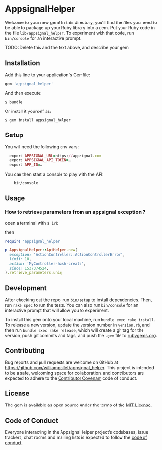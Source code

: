 # AppsignalHelper

Welcome to your new gem! In this directory, you'll find the files you need to be able to package up your Ruby library into a gem. Put your Ruby code in the file `lib/appsignal_helper`. To experiment with that code, run `bin/console` for an interactive prompt.

TODO: Delete this and the text above, and describe your gem

## Installation

Add this line to your application's Gemfile:

```ruby
gem 'appsignal_helper'
```

And then execute:

    $ bundle

Or install it yourself as:

    $ gem install appsignal_helper

## Setup

You will need the following env vars:

```ruby
  export APPSIGNAL_URL=https://appsignal.com
  export APPSIGNAL_API_TOKEN=…
  export APP_ID=…
```

You can then start a console to play with the API:

```
    bin/console
```

## Usage

### How to retrieve parameters from an appsignal exception ?

open a terminal with `$ irb`

then

```rb
require 'appsignal_helper'

p AppsignalHelper::ApiHelper.new(
  exception: 'ActionController::ActionControllerError',
  limit: 10,
  action: 'MyController-hash-create',
  since: 1537374524,
).retrieve_parameters.uniq
```

## Development

After checking out the repo, run `bin/setup` to install dependencies. Then, run `rake spec` to run the tests. You can also run `bin/console` for an interactive prompt that will allow you to experiment.

To install this gem onto your local machine, run `bundle exec rake install`. To release a new version, update the version number in `version.rb`, and then run `bundle exec rake release`, which will create a git tag for the version, push git commits and tags, and push the `.gem` file to [rubygems.org](https://rubygems.org).

## Contributing

Bug reports and pull requests are welcome on GitHub at https://github.com/williampollet/appsignal_helper. This project is intended to be a safe, welcoming space for collaboration, and contributors are expected to adhere to the [Contributor Covenant](http://contributor-covenant.org) code of conduct.

## License

The gem is available as open source under the terms of the [MIT License](https://opensource.org/licenses/MIT).

## Code of Conduct

Everyone interacting in the AppsignalHelper project’s codebases, issue trackers, chat rooms and mailing lists is expected to follow the [code of conduct](https://github.com/williampollet/appsignal_helper/blob/master/CODE_OF_CONDUCT.md).
